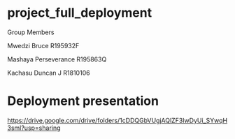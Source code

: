 # project_full_deployment

Group Members 

Mwedzi Bruce R195932F

Mashaya Perseverance R195863Q

Kachasu Duncan J R1810106


# Deployment presentation

https://drive.google.com/drive/folders/1cDDQGbVUgjAQlZF3IwDyUi_SYwqH3sml?usp=sharing
